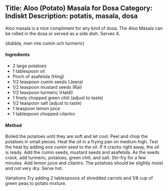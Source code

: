 Title: Aloo (Potato) Masala for Dosa
Category: Indiskt
Description: potatis, masala, dosa
---

Aloo masala is a nice compliment for any kind of dosa. The Aloo Masala can be rolled in the dosa or served as a side dish.
Serves 4.

(dubbla, men inte cumin och turmeric)

#### Ingredients
* 2 large potatoes
* 1 tablespoon oil
* Pinch of asafetida (Hing)
* 1/2 teaspoon cumin seeds (Jeera)
* 1/2 teaspoon mustard seeds (Rai)
* 1/2 teaspoon turmeric (Haldi)
* 1 finely chopped green chili (adjust to taste)
* 1/2 teaspoon salt (adjust to taste)
* 1 teaspoon lemon juice
* 1 tablespoon chopped cilantro

#### Method
Boiled the potatoes until they are soft and let cool.
Peel and chop the potatoes in small pieces.
Heat the oil in a frying pan on medium high. Test the heat by adding one cumin seed to the oil. If it cracks right away, the oil is ready.
Add the cumin seeds, mustard seeds and asafetida. As the seeds crack, add turmeric, potatoes, green chili, and salt.
Stir-fry for a few minutes.
Add lemon juice and cilantro.
The potatoes should be slightly moist and not very dry.
Serve hot.

Variations
Try adding 2 tablespoons of shredded carrots and 1/8 cup of green peas to potato mixture.